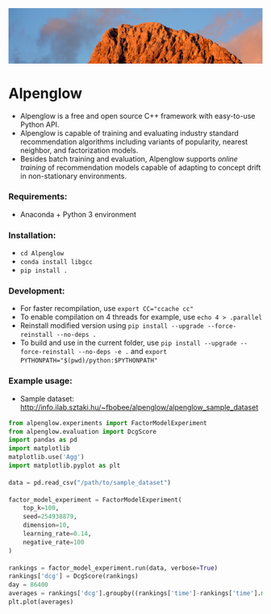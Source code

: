 <p align="center">
  <img src="./misc/alpenglow.png" alt="alpenglow"/>
</p>

# Alpenglow

- Alpenglow is a free and open source C++ framework with easy-to-use Python API.
- Alpenglow is capable of training and evaluating industry standard recommendation algorithms including variants of popularity, nearest neighbor, and factorization models.
- Besides batch training and evaluation, Alpenglow supports *online training* of recommendation models capable of adapting to concept drift in non-stationary environments.

### Requirements:
- Anaconda + Python 3 environment

### Installation:
- `cd Alpenglow`
- `conda install libgcc`
- `pip install .`

### Development:
- For faster recompilation, use `export CC="ccache cc"`
- To enable compilation on 4 threads for example, use `echo 4 > .parallel`
- Reinstall modified version using `pip install --upgrade --force-reinstall --no-deps .`
- To build and use in the current folder, use `pip install --upgrade --force-reinstall --no-deps -e .` and `export PYTHONPATH="$(pwd)/python:$PYTHONPATH"`

### Example usage:
- Sample dataset: http://info.ilab.sztaki.hu/~fbobee/alpenglow/alpenglow_sample_dataset

```python
from alpenglow.experiments import FactorModelExperiment
from alpenglow.evaluation import DcgScore
import pandas as pd
import matplotlib
matplotlib.use('Agg')
import matplotlib.pyplot as plt

data = pd.read_csv("/path/to/sample_dataset")

factor_model_experiment = FactorModelExperiment(
    top_k=100,
    seed=254938879,
    dimension=10,
    learning_rate=0.14,
    negative_rate=100
)

rankings = factor_model_experiment.run(data, verbose=True)
rankings['dcg'] = DcgScore(rankings)
day = 86400
averages = rankings['dcg'].groupby((rankings['time']-rankings['time'].min())//day).mean()
plt.plot(averages)
```
